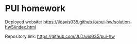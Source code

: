 # PUI homework

Deployed website: https://jldavis035.github.io/pui-hw/solution-hw5/index.html

Repository link: https://github.com/JLDavis035/pui-hw
